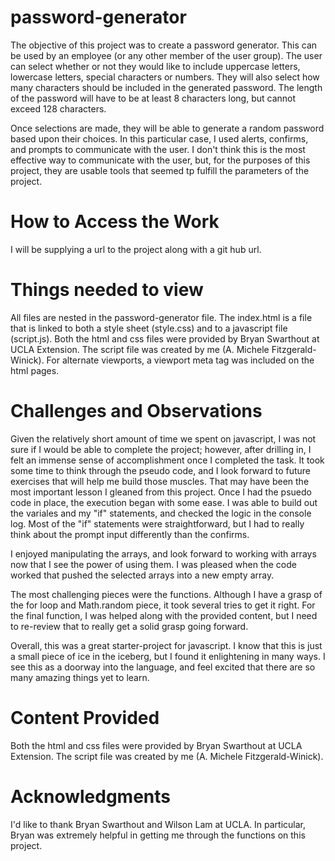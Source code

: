 # password-generator

The objective of this project was to create a password generator.  This can be used by an employee (or any other member of the user group). The user can select whether or not they would like to include uppercase letters, lowercase letters, special characters or numbers. They will also select how many characters should be included in the generated password. The length of the password will have to be at least 8 characters long, but cannot exceed 128 characters.

Once selections are made, they will be able to generate a random password based upon their choices.  In this particular case, I used alerts, confirms, and prompts to communicate with the user.  I don't think this is the most effective way to communicate with the user, but, for the purposes of this project, they are usable tools that seemed tp fulfill the parameters of the project.

# How to Access the Work

I will be supplying a url to the project along with a git hub url.  

# Things needed to view

All files are nested in the password-generator file.  The index.html is a file that is linked to both a style sheet (style.css) and to a javascript file (script.js).  Both the html and css files were provided by Bryan Swarthout at UCLA Extension.  The script file was created by me (A. Michele Fitzgerald-Winick).  For alternate viewports, a viewport meta tag was included on the html pages.

# Challenges and Observations

Given the relatively short amount of time we spent on javascript, I was not sure if I would be able to complete the project; however,  after drilling in, I felt an immense sense of accomplishment once I completed the task.  It took some time to think through the pseudo code, and I look forward to future exercises that will help me build those muscles. That may have been the most important lesson I gleaned from this project. Once I had the psuedo code in place, the execution began with some ease.   I was able to build out the variales and my "if" statements, and checked the logic in the console log.  Most of the "if" statements were straightforward, but I had to really think about the prompt input differently than the confirms.  

I enjoyed manipulating the arrays, and look forward to working with arrays now that I see the power of using them. I was pleased when the code worked that pushed the selected arrays into a new empty array.

The most challenging pieces were the functions.  Although I have a grasp of the for loop and Math.random piece, it took several tries to get it right.  For the final function, I was helped along with the provided content, but I need to re-review that to really get a solid grasp going forward.

Overall, this was a great starter-project for javascript.  I know that this is just a small piece of ice in the iceberg, but I found it enlightening in many ways.  I see this as a doorway into the language, and feel excited that there are so many amazing things yet to learn.

# Content Provided

Both the html and css files were provided by Bryan Swarthout at UCLA Extension.  The script file was created by me (A. Michele Fitzgerald-Winick). 


# Acknowledgments

I'd like to thank Bryan Swarthout and Wilson Lam at UCLA.  In particular, Bryan was extremely helpful in getting me through the functions on this project.